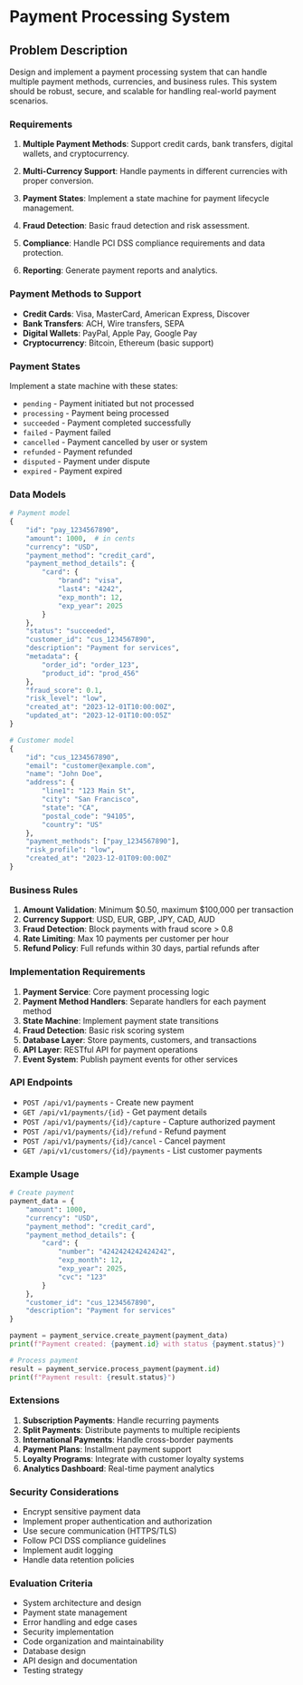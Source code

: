 # Payment Processing System

## Problem Description

Design and implement a payment processing system that can handle multiple payment methods, currencies, and business rules. This system should be robust, secure, and scalable for handling real-world payment scenarios.

### Requirements

1. **Multiple Payment Methods**: Support credit cards, bank transfers, digital wallets, and cryptocurrency.

2. **Multi-Currency Support**: Handle payments in different currencies with proper conversion.

3. **Payment States**: Implement a state machine for payment lifecycle management.

4. **Fraud Detection**: Basic fraud detection and risk assessment.

5. **Compliance**: Handle PCI DSS compliance requirements and data protection.

6. **Reporting**: Generate payment reports and analytics.

### Payment Methods to Support

- **Credit Cards**: Visa, MasterCard, American Express, Discover
- **Bank Transfers**: ACH, Wire transfers, SEPA
- **Digital Wallets**: PayPal, Apple Pay, Google Pay
- **Cryptocurrency**: Bitcoin, Ethereum (basic support)

### Payment States

Implement a state machine with these states:

- `pending` - Payment initiated but not processed
- `processing` - Payment being processed
- `succeeded` - Payment completed successfully
- `failed` - Payment failed
- `cancelled` - Payment cancelled by user or system
- `refunded` - Payment refunded
- `disputed` - Payment under dispute
- `expired` - Payment expired

### Data Models

```python
# Payment model
{
    "id": "pay_1234567890",
    "amount": 1000,  # in cents
    "currency": "USD",
    "payment_method": "credit_card",
    "payment_method_details": {
        "card": {
            "brand": "visa",
            "last4": "4242",
            "exp_month": 12,
            "exp_year": 2025
        }
    },
    "status": "succeeded",
    "customer_id": "cus_1234567890",
    "description": "Payment for services",
    "metadata": {
        "order_id": "order_123",
        "product_id": "prod_456"
    },
    "fraud_score": 0.1,
    "risk_level": "low",
    "created_at": "2023-12-01T10:00:00Z",
    "updated_at": "2023-12-01T10:00:05Z"
}

# Customer model
{
    "id": "cus_1234567890",
    "email": "customer@example.com",
    "name": "John Doe",
    "address": {
        "line1": "123 Main St",
        "city": "San Francisco",
        "state": "CA",
        "postal_code": "94105",
        "country": "US"
    },
    "payment_methods": ["pay_1234567890"],
    "risk_profile": "low",
    "created_at": "2023-12-01T09:00:00Z"
}
```

### Business Rules

1. **Amount Validation**: Minimum $0.50, maximum $100,000 per transaction
2. **Currency Support**: USD, EUR, GBP, JPY, CAD, AUD
3. **Fraud Detection**: Block payments with fraud score > 0.8
4. **Rate Limiting**: Max 10 payments per customer per hour
5. **Refund Policy**: Full refunds within 30 days, partial refunds after

### Implementation Requirements

1. **Payment Service**: Core payment processing logic
2. **Payment Method Handlers**: Separate handlers for each payment method
3. **State Machine**: Implement payment state transitions
4. **Fraud Detection**: Basic risk scoring system
5. **Database Layer**: Store payments, customers, and transactions
6. **API Layer**: RESTful API for payment operations
7. **Event System**: Publish payment events for other services

### API Endpoints

- `POST /api/v1/payments` - Create new payment
- `GET /api/v1/payments/{id}` - Get payment details
- `POST /api/v1/payments/{id}/capture` - Capture authorized payment
- `POST /api/v1/payments/{id}/refund` - Refund payment
- `POST /api/v1/payments/{id}/cancel` - Cancel payment
- `GET /api/v1/customers/{id}/payments` - List customer payments

### Example Usage

```python
# Create payment
payment_data = {
    "amount": 1000,
    "currency": "USD",
    "payment_method": "credit_card",
    "payment_method_details": {
        "card": {
            "number": "4242424242424242",
            "exp_month": 12,
            "exp_year": 2025,
            "cvc": "123"
        }
    },
    "customer_id": "cus_1234567890",
    "description": "Payment for services"
}

payment = payment_service.create_payment(payment_data)
print(f"Payment created: {payment.id} with status {payment.status}")

# Process payment
result = payment_service.process_payment(payment.id)
print(f"Payment result: {result.status}")
```

### Extensions

1. **Subscription Payments**: Handle recurring payments
2. **Split Payments**: Distribute payments to multiple recipients
3. **International Payments**: Handle cross-border payments
4. **Payment Plans**: Installment payment support
5. **Loyalty Programs**: Integrate with customer loyalty systems
6. **Analytics Dashboard**: Real-time payment analytics

### Security Considerations

- Encrypt sensitive payment data
- Implement proper authentication and authorization
- Use secure communication (HTTPS/TLS)
- Follow PCI DSS compliance guidelines
- Implement audit logging
- Handle data retention policies

### Evaluation Criteria

- System architecture and design
- Payment state management
- Error handling and edge cases
- Security implementation
- Code organization and maintainability
- Database design
- API design and documentation
- Testing strategy
